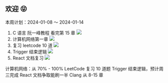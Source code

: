 ## 欢迎 😝

本周计划：2024-01-08 ～ 2024-01-14

1. C 语言 阮一峰教程 看完第 15 章 ![](https://progress-bar.dev/40/?title=Progress&width=120&color=babaca)
2. 计算机网络第一章 ![](https://progress-bar.dev/70/?title=Progress&width=120&color=babaca)
3. 复习 leetcode 10 道 ![](https://progress-bar.dev/50/?title=Progress&width=120&color=babaca)
4. Trigger 结束逻辑 ![](https://progress-bar.dev/50/?title=Progress&width=120&color=babaca)
5. React 文档复习 ![](https://progress-bar.dev/0/?title=Progress&width=120&color=babaca)

计算机网络：从 70% - 100%
LeetCode 复习 10 道题
Trigger 结束逻辑，预计周三完成
React 文档争取能刷一半
Clang 从 8-15 章
